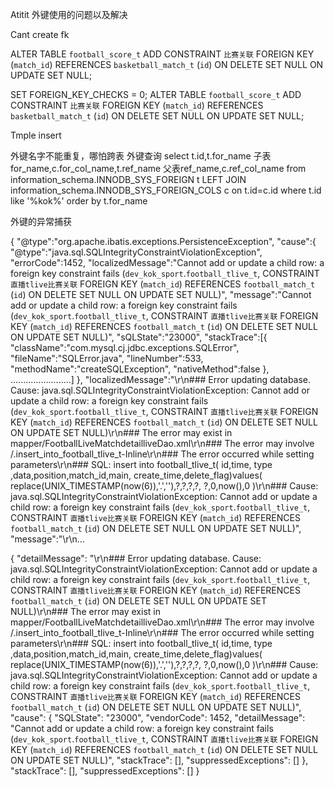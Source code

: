 Atitit 外键使用的问题以及解决


Cant create fk

ALTER TABLE `football_score_t` ADD CONSTRAINT `比赛关联` FOREIGN KEY (`match_id`) REFERENCES `basketball_match_t` (`id`) ON DELETE SET NULL ON UPDATE SET NULL;

 SET FOREIGN_KEY_CHECKS = 0;
ALTER TABLE `football_score_t` ADD CONSTRAINT `比赛关联` FOREIGN KEY (`match_id`) REFERENCES `basketball_match_t` (`id`) ON DELETE SET NULL ON UPDATE SET NULL;



Tmple insert

外键名字不能重复，哪怕跨表
外键查询
select t.id,t.for_name 子表for_name,c.for_col_name,t.ref_name 父表ref_name,c.ref_col_name from information_schema.INNODB_SYS_FOREIGN  t 
LEFT JOIN  information_schema.INNODB_SYS_FOREIGN_COLS  c on t.id=c.id
where t.id like '%kok%'
order by t.for_name


外键的异常捕获



{
	"@type":"org.apache.ibatis.exceptions.PersistenceException",
	"cause":{
		"@type":"java.sql.SQLIntegrityConstraintViolationException",
		"errorCode":1452,
		"localizedMessage":"Cannot add or update a child row: a foreign key constraint fails (`dev_kok_sport`.`football_tlive_t`, CONSTRAINT `直播tlive比赛关联` FOREIGN KEY (`match_id`) REFERENCES `football_match_t` (`id`) ON DELETE SET NULL ON UPDATE SET NULL)",
		"message":"Cannot add or update a child row: a foreign key constraint fails (`dev_kok_sport`.`football_tlive_t`, CONSTRAINT `直播tlive比赛关联` FOREIGN KEY (`match_id`) REFERENCES `football_match_t` (`id`) ON DELETE SET NULL ON UPDATE SET NULL)",
		"sQLState":"23000",
		"stackTrace":[{
			"className":"com.mysql.cj.jdbc.exceptions.SQLError",
			"fileName":"SQLError.java",
			"lineNumber":533,
			"methodName":"createSQLException",
			"nativeMethod":false
		}, ........................]
	},
	"localizedMessage":"\r\n### Error updating database.  Cause: java.sql.SQLIntegrityConstraintViolationException: Cannot add or update a child row: a foreign key constraint fails (`dev_kok_sport`.`football_tlive_t`, CONSTRAINT `直播tlive比赛关联` FOREIGN KEY (`match_id`) REFERENCES `football_match_t` (`id`) ON DELETE SET NULL ON UPDATE SET NULL)\r\n### The error may exist in mapper/FootballLiveMatchdetailliveDao.xml\r\n### The error may involve /.insert_into_football_tlive_t-Inline\r\n### The error occurred while setting parameters\r\n### SQL: insert   into football_tlive_t( id,time, type   ,data,position,match_id,main,   create_time,delete_flag)values(   replace(UNIX_TIMESTAMP(now(6)),'.',''),?,?,?,?,   ?,0,now(),0 )\r\n### Cause: java.sql.SQLIntegrityConstraintViolationException: Cannot add or update a child row: a foreign key constraint fails (`dev_kok_sport`.`football_tlive_t`, CONSTRAINT `直播tlive比赛关联` FOREIGN KEY (`match_id`) REFERENCES `football_match_t` (`id`) ON DELETE SET NULL ON UPDATE SET NULL)",
	"message":"\r\n...

{
	"detailMessage": "\r\n### Error updating database.  Cause: java.sql.SQLIntegrityConstraintViolationException: Cannot add or update a child row: a foreign key constraint fails (`dev_kok_sport`.`football_tlive_t`, CONSTRAINT `直播tlive比赛关联` FOREIGN KEY (`match_id`) REFERENCES `football_match_t` (`id`) ON DELETE SET NULL ON UPDATE SET NULL)\r\n### The error may exist in mapper/FootballLiveMatchdetailliveDao.xml\r\n### The error may involve /.insert_into_football_tlive_t-Inline\r\n### The error occurred while setting parameters\r\n### SQL: insert   into football_tlive_t( id,time, type   ,data,position,match_id,main,   create_time,delete_flag)values(   replace(UNIX_TIMESTAMP(now(6)),'.',''),?,?,?,?,   ?,0,now(),0 )\r\n### Cause: java.sql.SQLIntegrityConstraintViolationException: Cannot add or update a child row: a foreign key constraint fails (`dev_kok_sport`.`football_tlive_t`, CONSTRAINT `直播tlive比赛关联` FOREIGN KEY (`match_id`) REFERENCES `football_match_t` (`id`) ON DELETE SET NULL ON UPDATE SET NULL)",
	"cause": {
		"SQLState": "23000",
		"vendorCode": 1452,
		"detailMessage": "Cannot add or update a child row: a foreign key constraint fails (`dev_kok_sport`.`football_tlive_t`, CONSTRAINT `直播tlive比赛关联` FOREIGN KEY (`match_id`) REFERENCES `football_match_t` (`id`) ON DELETE SET NULL ON UPDATE SET NULL)",
		"stackTrace": [],
		"suppressedExceptions": []
	},
	"stackTrace": [],
	"suppressedExceptions": []
}

